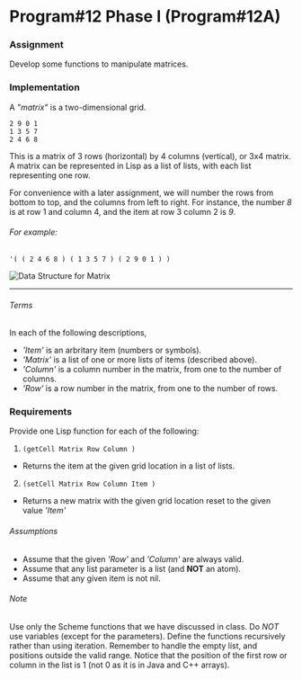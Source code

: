# Program#12 Phase I (Program#12A)



### Assignment  
Develop some functions to manipulate matrices.

### Implementation  

 A _"matrix"_ is a two-dimensional grid.  

```
2 9 0 1  
1 3 5 7  
2 4 6 8  
```
This is a matrix of 3 rows (horizontal) by 4 columns (vertical), or 3x4 matrix.
A matrix can be represented in Lisp as a list of lists, with each list
representing one row.  

For convenience with a later assignment, we will number the rows from bottom to
top, and the columns from left to right. For instance, the number _8_ is at row
1 and column 4, and the item at row 3 column 2 is _9_.

###### For example:
`'( ( 2 4 6 8 ) ( 1 3 5 7 ) ( 2 9 0 1 ) )`  

![Data Structure for Matrix](dataStructure.png)

---

###### Terms

In each of the following descriptions,  
*  _'Item'_ is an arbritary item (numbers or symbols).
*  _'Matrix'_ is a list of one or more lists of items (described above).
*  _'Column'_ is a column number in the matrix, from one to the number of
columns.
*  _'Row'_ is a row number in the matrix, from one to the number of rows.


### Requirements
Provide one Lisp function for each of the following:  
1. `(getCell Matrix Row Column )`  
  * Returns the item at the given grid location in a list of lists.
2. `(setCell Matrix Row Column Item )`  
  * Returns a new matrix with the given grid location reset to the given value
  _'Item'_

###### Assumptions
* Assume that the given _'Row'_ and _'Column'_ are always valid.
* Assume that any list parameter is a list (and
  **NOT** an atom).
* Assume that any given item is not nil.

###### Note
Use only the Scheme functions that we have discussed in class. Do *NOT* use
variables (except for the parameters). Define the functions recursively rather
than using iteration. Remember to handle the empty list, and positions outside
the valid range. Notice that the position of the first row or column in the
list is 1 (not 0 as it is in Java and C++ arrays).  
